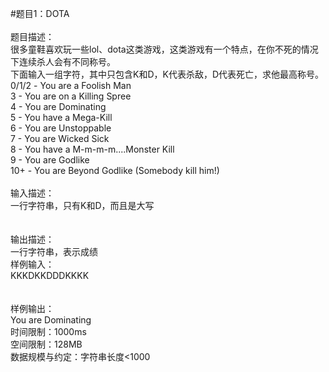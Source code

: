 #题目1：DOTA<br>
<br>
题目描述：<br>
很多童鞋喜欢玩一些lol、dota这类游戏，这类游戏有一个特点，在你不死的情况下连续杀人会有不同称号。<br>
下面输入一组字符，其中只包含K和D，K代表杀敌，D代表死亡，求他最高称号。<br>
0/1/2 - You are a Foolish Man<br>
3 - You are on a Killing Spree <br>
4 - You are Dominating <br>
5 - You have a Mega-Kill <br>
6 - You are Unstoppable<br>
7 - You are Wicked Sick<br>
8 - You have a M-m-m-m....Monster Kill <br>
9 - You are Godlike <br>
10+ - You are Beyond Godlike (Somebody kill him!)<br>
<br>
输入描述：<br>
一行字符串，只有K和D，而且是大写<br><br>
<br>
输出描述：<br>
一行字符串，表示成绩<br>
样例输入：<br>
KKKDKKDDDKKKK<br><br>
<br>
样例输出：<br>
You are Dominating<br>
时间限制：1000ms<br>
空间限制：128MB<br>
数据规模与约定：字符串长度\<1000<br>
